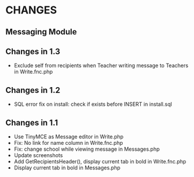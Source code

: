 # CHANGES
## Messaging Module

Changes in 1.3
--------------
- Exclude self from recipients when Teacher writing message to Teachers in Write.fnc.php

Changes in 1.2
--------------
- SQL error fix on install: check if exists before INSERT in install.sql

Changes in 1.1
--------------
- Use TinyMCE as Message editor in Write.php
- Fix: No link for name column in Write.fnc.php
- Fix: change school while viewing message in Messages.php
- Update screenshots
- Add GetRecipientsHeader(), display current tab in bold in Write.fnc.php
- Display current tab in bold in Messages.php
